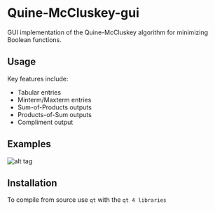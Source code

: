 # Quine-McCluskey-gui
GUI implementation of the Quine-McCluskey algorithm for minimizing Boolean functions. 

## Usage
Key features include:  
* Tabular entries  
* Minterm/Maxterm entries  
* Sum-of-Products outputs  
* Products-of-Sum outputs  
* Compliment output

## Examples
![alt tag](https://raw.github.com/svtanthony/Quine-McCluskey-gui/master/demo.gif)
## Installation
To compile from source use `qt` with the `qt 4 libraries`  

